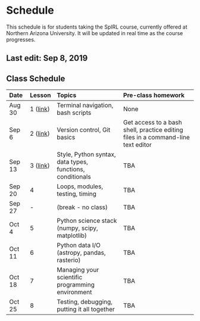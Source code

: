 # Schedule

This schedule is for students taking the SpIRL course, currently offered at Northern Arizona University. It will be updated in real time as the course progresses.

## Last edit: Sep 8, 2019

## Class Schedule

| Date   | Lesson  | Topics | Pre-class homework |
| :--- | :------ | :----- | :----------------- |
| Aug 30 | 1 ([link](../01_bash/00_why-bash)) | Terminal navigation, bash scripts | None |
| Sep 6 | 2 ([link](../02_git/00_why-git)) | Version control, Git basics | Get access to a bash shell, practice editing files in a command-line text editor |
| Sep 13 | 3 ([link](../03_python/00_why-python)) | Style, Python syntax, data types, functions, conditionals  | TBA |
| Sep 20 | 4 | Loops, modules, testing, timing | TBA |
| Sep 27 | - | (break - no class) | TBA |
| Oct 4 | 5 | Python science stack (numpy, scipy, matplotlib)  | TBA |
| Oct 11 | 6 | Python data I/O (astropy, pandas, rasterio) | TBA |
| Oct 18 | 7 | Managing your scientific programming environment | TBA |
| Oct 25 | 8 | Testing, debugging, putting it all together | TBA |
